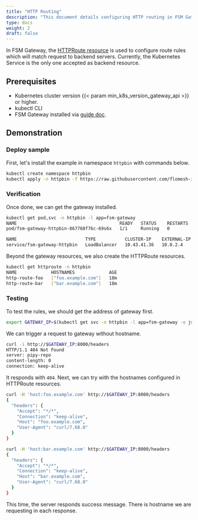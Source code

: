 ```yaml
---
title: "HTTP Routing"
description: "This document details configuring HTTP routing in FSM Gateway with the HTTPRoute resource, outlining the setup process, verification steps, and testing with different hostnames."
type: docs
weight: 2
draft: false
---
```


In FSM Gateway, the [HTTPRoute resource](https://gateway-api.sigs.k8s.io/api-types/httproute) is used to configure route rules which will match request to backend servers. Currently, the Kubernetes Service is the only one accepted as backend resource.

## Prerequisites

- Kubernetes cluster version {{< param min_k8s_version_gateway_api >}} or higher.
- kubectl CLI
- FSM Gateway installed via [guide doc](/guides/traffic_management/ingress/fsm_gateway/installation).

## Demonstration

### Deploy sample

First, let's install the example in namespace `httpbin` with commands below.

```bash
kubectl create namespace httpbin
kubectl apply -n httpbin -f https://raw.githubusercontent.com/flomesh-io/fsm-docs/{{< param fsm_branch >}}/manifests/gateway/http-routing.yaml
```

### Verification 

Once done, we can get the gateway installed.

```bash
kubectl get pod,svc -n httpbin -l app=fsm-gateway                                                                                           default ⎈
NAME                                       READY   STATUS    RESTARTS   AGE
pod/fsm-gateway-httpbin-867768f76c-69s6x   1/1     Running   0          16m

NAME                          TYPE           CLUSTER-IP    EXTERNAL-IP   PORT(S)          AGE
service/fsm-gateway-httpbin   LoadBalancer   10.43.41.36   10.0.2.4      8000:31878/TCP   16m
```

Beyond the gateway resources, we also create the HTTPRoute resources.

```bash
kubectl get httproute -n httpbin
NAME             HOSTNAMES             AGE
http-route-foo   ["foo.example.com"]   18m
http-route-bar   ["bar.example.com"]   18m
```

### Testing

To test the rules, we should get the address of gateway first.

```bash
export GATEWAY_IP=$(kubectl get svc -n httpbin -l app=fsm-gateway -o jsonpath='{.items[0].status.loadBalancer.ingress[0].ip}')
```

We can trigger a request to gateway without hostname.

```bash
curl -i http://$GATEWAY_IP:8000/headers
HTTP/1.1 404 Not Found
server: pipy-repo
content-length: 0
connection: keep-alive
```

It responds with `404`. Next, we can try with the hostnames configured in HTTPRoute resources.

```bash
curl -H 'host:foo.example.com' http://$GATEWAY_IP:8000/headers
{
  "headers": {
    "Accept": "*/*",
    "Connection": "keep-alive",
    "Host": "foo.example.com",
    "User-Agent": "curl/7.68.0"
  }
}

curl -H 'host:bar.example.com' http://$GATEWAY_IP:8000/headers
{
  "headers": {
    "Accept": "*/*",
    "Connection": "keep-alive",
    "Host": "bar.example.com",
    "User-Agent": "curl/7.68.0"
  }
}
```

This time, the server responds success message. There is hostname we are requesting in each response.